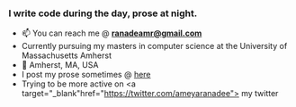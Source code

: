 <h3 align="left">I write code during the day, prose at night.</h3>

- 📫 You can reach me @ **ranadeamr@gmail.com**
- Currently pursuing my masters in computer science at the University of Massachusetts Amherst 
- 📍 Amherst, MA, USA
- I post my prose sometimes @ <a target="_blank" href="https://www.instagram.com/ameyaranadee/"> here </a>
- Trying to be more active on <a target="_blank"href="https://twitter.com/ameyaranadee"> my twitter </a>
